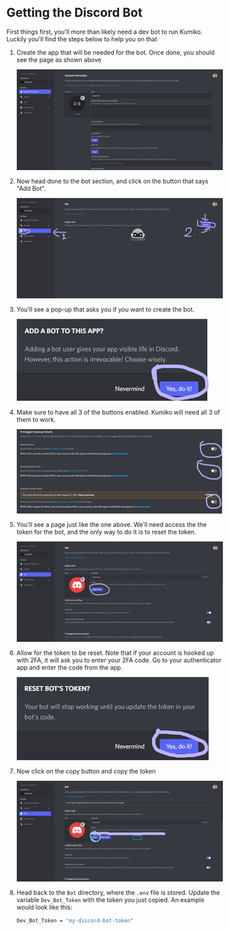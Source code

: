 # Getting the Discord Bot

First things first, you'll more than likely need a dev bot to run Kumiko. Luckily you'll find the steps below to help you on that

1. Create the app that will be needed for the bot. Once done, you should see the page as shown above

    ![images](../assets/getting-started-assets/create-app.png)


2. Now head done to the bot section, and click on the button that says "Add Bot". 
    
    ![yesyes](../assets/getting-started-assets/create-bot.png)

3. You'll see a pop-up that asks you if you want to create the bot. 
    
    ![ewom](../assets/getting-started-assets/allow-bot.png)

4. Make sure to have all 3 of the buttons enabled. Kumiko will need all 3 of them to work.
    
    ![intents](../assets/getting-started-assets/allow-intents.png)


5. You'll see a page just like the one above. We'll need access the the token for the bot, and the only way to do it is to reset the token.
    
    ![whyyy](../assets/getting-started-assets/reset-token.png)

6. Allow for the token to be reset. Note that if your account is hooked up with 2FA, it will ask you to enter your 2FA code. Go to your authenticator app and enter the code from the app.
    
    ![confirm](../assets/getting-started-assets/allow-reset-token.png)


7. Now click on the copy button and copy the token
    
    ![copytoken](../assets/getting-started-assets/copy-token.png)
    

8. Head back to the `Bot` directory, where the `.env` file is stored. Update the variable `Dev_Bot_Token` with the token you just copied. An example would look like this:

    ```bash
    Dev_Bot_Token = "my-discord-bot-token"
    ```
